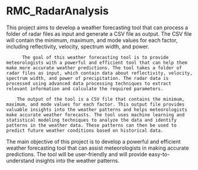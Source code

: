 # RMC_RadarAnalysis



This project aims to develop a weather forecasting tool that can process a folder of radar files as input and generate a CSV file as output. The CSV file will contain the minimum, maximum, and mode values for each factor, including reflectivity, velocity, spectrum width, and power.

          The goal of this weather forecasting tool is to provide meteorologists with a powerful and efficient tool that can help them make more accurate weather predictions. The tool takes a folder of radar files as input, which contain data about reflectivity, velocity, spectrum width, and power of precipitation. The radar data is processed using advanced data processing techniques to extract relevant information and calculate the required parameters.

		The output of the tool is a CSV file that contains the minimum, maximum, and mode values for each factor. This output file provides valuable insights into the weather patterns and helps meteorologists make accurate weather forecasts. The tool uses machine learning and statistical modeling techniques to analyze the data and identify patterns in the weather data. These patterns can then be used to predict future weather conditions based on historical data.

The main objective of this project is to develop a powerful and efficient weather forecasting tool that can assist meteorologists in making accurate predictions. The tool will be user-friendly and will provide easy-to-understand insights into the weather patterns.
